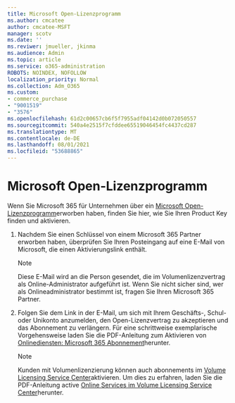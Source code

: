 ```yaml
---
title: Microsoft Open-Lizenzprogramm
ms.author: cmcatee
author: cmcatee-MSFT
manager: scotv
ms.date: ''
ms.reviwer: jmueller, jkinma
ms.audience: Admin
ms.topic: article
ms.service: o365-administration
ROBOTS: NOINDEX, NOFOLLOW
localization_priority: Normal
ms.collection: Adm_O365
ms.custom:
- commerce_purchase
- "9001519"
- "3576"
ms.openlocfilehash: 61d2c00657cb6f5f7955adf04142d0b072050557
ms.sourcegitcommit: 540a4e2515f7cfddee65519046454fc4437cd287
ms.translationtype: MT
ms.contentlocale: de-DE
ms.lasthandoff: 08/01/2021
ms.locfileid: "53688865"
---
```

# <a name="microsoft-open-license-program"></a>Microsoft Open-Lizenzprogramm

Wenn Sie Microsoft 365 für Unternehmen über ein [Microsoft Open-Lizenzprogramm](https://go.microsoft.com/fwlink/p/?LinkID=613298)erworben haben, finden Sie hier, wie Sie Ihren Product Key finden und aktivieren.

1. Nachdem Sie einen Schlüssel von einem Microsoft 365 Partner erworben haben, überprüfen Sie Ihren Posteingang auf eine E-Mail von Microsoft, die einen Aktivierungslink enthält.

    > [!NOTE]
    > Diese E-Mail wird an die Person gesendet, die im Volumenlizenzvertrag als Online-Administrator aufgeführt ist. Wenn Sie nicht sicher sind, wer als Onlineadministrator bestimmt ist, fragen Sie Ihren Microsoft 365 Partner.
1. Folgen Sie dem Link in der E-Mail, um sich mit Ihrem Geschäfts-, Schul- oder Unikonto anzumelden, den Open-Lizenzvertrag zu akzeptieren und das Abonnement zu verlängern. Für eine schrittweise exemplarische Vorgehensweise laden Sie die PDF-Anleitung zum Aktivieren von [Onlinediensten: Microsoft 365 Abonnement](https://go.microsoft.com/fwlink/p/?LinkId=618100)herunter.

    > [!NOTE]
    > Kunden mit Volumenlizenzierung können auch abonnements im [Volume Licensing Service Center](https://go.microsoft.com/fwlink/p/?LinkID=282016)aktivieren. Um dies zu erfahren, laden Sie die PDF-Anleitung active [Online Services im Volume Licensing Service Center](https://go.microsoft.com/fwlink/p/?LinkId=618096)herunter.